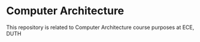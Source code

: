 # Computer Architecture

This repository is related to Computer Architecture course purposes at ECE, DUTH
